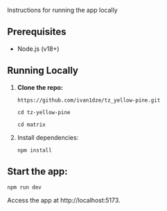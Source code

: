 Instructions for running the app locally

## Prerequisites

- Node.js (v18+)

## Running Locally

1. **Clone the repo:**

   `https://github.com/ivan1dze/tz_yellow-pine.git`

   `cd tz-yellow-pine`

   `cd matrix`

3. Install dependencies:

   `npm install`

## Start the app:

`npm run dev`

Access the app at http://localhost:5173.